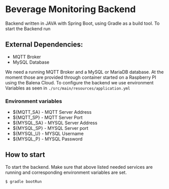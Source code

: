 # Beverage Monitoring Backend

Backend written in JAVA with Spring Boot, using Gradle as a build tool.
To start the Backend run

## External Dependencies:

- MQTT Broker
- MySQL Database

We need a running MQTT Broker and a MySQL or MariaDB database. At the moment
those are provided through container started on a Raspberry PI using the Balena
Cloud. To configure the backend we use environment Variables as seen in
`./src/main/resources/application.yml`

### Environment variables

- ${MQTT_SA} - MQTT Server Address
- ${MQTT_SP} - MQTT Server Port
- ${MYSQL_SA} - MYSQL Server Address
- ${MYSQL_SP} - MYSQL Server port
- ${MYSQL_U} - MYSQL  Username
- ${MYSQL_P} - MYSQL Password

## How to start

To start the backend. Make sure that above listed needed services are running
and corresponding environment variables are set.

```shell
$ gradle bootRun
```
